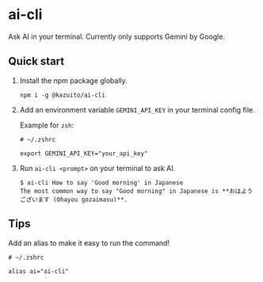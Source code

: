 # ai-cli

Ask AI in your terminal. Currently only supports Gemini by Google.

## Quick start

1. Install the npm package globally.

   ```
   npm i -g @kazuito/ai-cli
   ```

2. Add an environment variable `GEMINI_API_KEY` in your terminal config file.

   Example for `zsh`:

   ```
   # ~/.zshrc

   export GEMINI_API_KEY="your_api_key"
   ```

3. Run `ai-cli <prompt>` on your terminal to ask AI.

   ```
   $ ai-cli How to say 'Good morning' in Japanese
   The most common way to say "Good morning" in Japanese is **おはようございます (Ohayou gozaimasu)**.
   ```

## Tips

Add an alias to make it easy to run the command!

```
# ~/.zshrc

alias ai="ai-cli"
```
